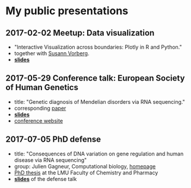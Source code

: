 # My public presentations

## 2017-02-02 Meetup: Data visualization

* "Interactive Visualization across boundaries: Plotly in R and Python." 
* together with [Susann Vorberg](https://github.com/susannvorberg).
* [**slides**](https://baderd.github.io/presentations/meetup_visualization/prese_meetup_plotly.slides.html)


## 2017-05-29 Conference talk: European Society of Human Genetics

* title: "Genetic diagnosis of Mendelian disorders via RNA sequencing."
* corresponding [paper](https://www.nature.com/articles/ncomms15824) 
* [**slides**](https://baderd.github.io/presentations/docs/2017-05-29_baderda_eshg_talk.pdf)
* [conference website](https://2017.eshg.org/)


## 2017-07-05 PhD defense

* title: "Consequences of DNA variation on gene regulation and human disease 
via RNA sequencing"
* group: Julien Gagneur, Computational biology, [homepage](http://www.gagneurlab.in.tum.de/)
* [PhD thesis](https://edoc.ub.uni-muenchen.de/20943/) 
  at the LMU Faculty of Chemistry and Pharmacy 
* [**slides**](https://baderd.github.io/presentations/docs/2017-07-05_baderda_phd_defense.pdf)
  of the defense talk
  
